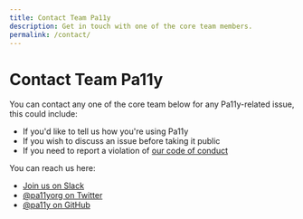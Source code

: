 ```yaml
---
title: Contact Team Pa11y
description: Get in touch with one of the core team members.
permalink: /contact/
---
```



# Contact Team Pa11y

You can contact any one of the core team below for any Pa11y-related issue, this could include:

  - If you'd like to tell us how you're using Pa11y
  - If you wish to discuss an issue before taking it public
  - If you need to report a violation of [our code of conduct][code-of-conduct]

You can reach us here:

  - [Join us on Slack][pa11y-slack]
  - [@pa11yorg on Twitter][pa11y-twitter]
  - [@pa11y on GitHub][pa11y-github]

<!--
## Team Members

Hi there, person editing this page :)

If you're looking for where to add your contact details,
I'm afraid it's not here. The contact details for team
members are stored in `_data/team.yml`.

{% include team-list.html %}
-->



[code-of-conduct]: /contributing/code-of-conduct/
[pa11y-github]: https://github.com/pa11y
[pa11y-slack]: https://pa11y-slack.herokuapp.com/
[pa11y-twitter]: https://twitter.com/pa11yorg
